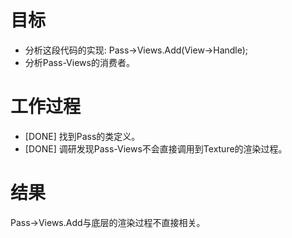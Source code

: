 # 目标
- 分析这段代码的实现: Pass->Views.Add(View->Handle);
- 分析Pass-Views的消费者。

# 工作过程
- [DONE] 找到Pass的类定义。
- [DONE] 调研发现Pass-Views不会直接调用到Texture的渲染过程。

# 结果
Pass->Views.Add与底层的渲染过程不直接相关。

